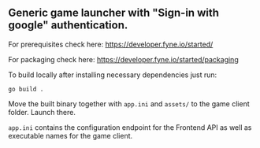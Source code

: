 ## Generic game launcher with "Sign-in with google" authentication.

For prerequisites check here:
https://developer.fyne.io/started/

For packaging check here:
https://developer.fyne.io/started/packaging

To build locally after installing necessary dependencies just run:

`go build .`

Move the built binary together with `app.ini` and `assets/` to the game client folder. Launch there.

`app.ini` contains the configuration endpoint for the Frontend API as well as executable names for the game client.

